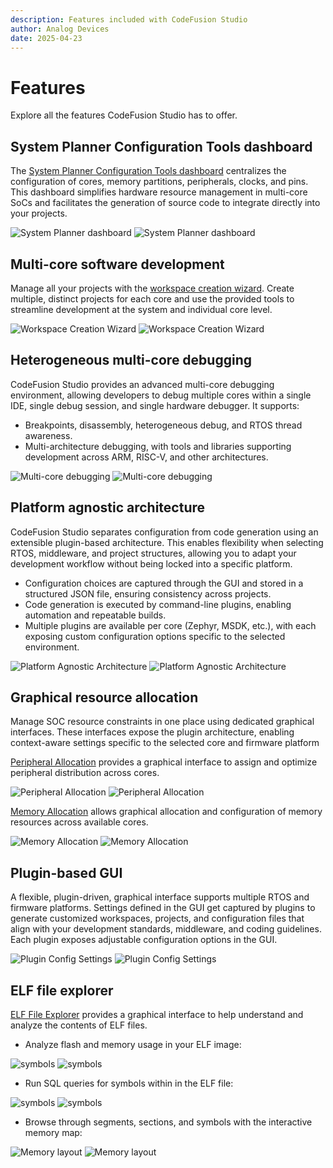 ```yaml
---
description: Features included with CodeFusion Studio
author: Analog Devices
date: 2025-04-23
---
```


# Features

Explore all the features CodeFusion Studio has to offer.

## System Planner Configuration Tools dashboard

The [System Planner Configuration Tools dashboard](../tools/config-tool/index.md) centralizes the configuration of cores, memory partitions, peripherals, clocks, and pins. This dashboard simplifies hardware resource management in multi-core SoCs and facilitates the generation of source code to integrate directly into your projects.

![System Planner dashboard](./images/system-planner-dashboard-dark.png#only-dark)
![System Planner dashboard](./images/system-planner-dashboard-light.png#only-light)

## Multi-core software development

Manage all your projects with the [workspace creation wizard](../workspaces/create-new-workspace.md). Create multiple, distinct projects for each core and use the provided tools to streamline development at the system and individual core level.

![Workspace Creation Wizard](./images/workspace-creation-light.png#only-light)
![Workspace Creation Wizard](./images/workspace-creation-dark.png#only-dark)

## Heterogeneous multi-core debugging

CodeFusion Studio provides an advanced multi-core debugging environment, allowing developers to debug multiple cores within a single IDE, single debug session, and single hardware debugger. It supports:

- Breakpoints, disassembly, heterogeneous debug, and RTOS thread awareness.
- Multi-architecture debugging, with tools and libraries supporting development across ARM, RISC-V, and other architectures.

![Multi-core debugging](./images/multi-core-debugging-light.png#only-light)
![Multi-core debugging](./images/multi-core-debugging-dark.png#only-dark)

## Platform agnostic architecture

CodeFusion Studio separates configuration from code generation using an extensible plugin-based architecture. This enables flexibility when selecting RTOS, middleware, and project structures, allowing you to adapt your development workflow without being locked into a specific platform.

- Configuration choices are captured through the GUI and stored in a structured JSON file, ensuring consistency across projects.
- Code generation is executed by command-line plugins, enabling automation and repeatable builds.
- Multiple plugins are available per core (Zephyr, MSDK, etc.), with each exposing custom configuration options specific to the selected environment.

![Platform Agnostic Architecture](./images/platform-agnostic-architecture-dark.png#only-dark)
![Platform Agnostic Architecture](./images/platform-agnostic-architecture-light.png#only-light)

## Graphical resource allocation

Manage SOC resource constraints in one place using dedicated graphical interfaces. These interfaces expose the plugin architecture, enabling context-aware settings specific to the selected core and firmware platform

[Peripheral Allocation](../tools/config-tool/peripheral-allocation.md) provides a graphical interface to assign and optimize peripheral distribution across cores.

![Peripheral Allocation](./images/peripheral-allocation-dark.png#only-dark)
![Peripheral Allocation](./images/peripheral-allocation-light.png#only-light)

[Memory Allocation](../tools/config-tool/memory-allocation.md) allows graphical allocation and configuration of memory resources across available cores.

![Memory Allocation](./images/memory-allocation-dark.png#only-dark)
![Memory Allocation](./images/memory-allocation-light.png#only-light)

## Plugin-based GUI

A flexible, plugin-driven, graphical interface supports multiple RTOS and firmware platforms. Settings defined in the GUI get captured by plugins to generate customized workspaces, projects, and configuration files that align with your development standards, middleware, and coding guidelines. Each plugin exposes adjustable configuration options in the GUI.

![Plugin Config Settings](./images/plugin-config-settings-dark.png#only-dark)
![Plugin Config Settings](./images/plugin-config-settings-light.png#only-light)

## ELF file explorer

[ELF File Explorer](../tools/elf-file-explorer.md) provides a graphical interface to help understand and analyze the contents of ELF files.

- Analyze flash and memory usage in your ELF image:

![symbols](./images/elf-flash-and-memory-usage-light.png#only-light)
![symbols](./images/elf-flash-and-memory-usage-dark.png#only-dark)

- Run SQL queries for symbols within in the ELF file:

![symbols](./images/symbols-light.gif#only-light)
![symbols](./images/symbols-dark.gif#only-dark)

- Browse through segments, sections, and symbols with the interactive memory map:

![Memory layout](./images/memorylayout-light.gif#only-light)
![Memory layout](./images/memorylayout-dark.gif#only-dark)
